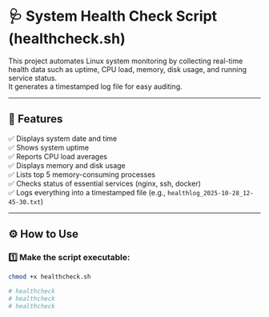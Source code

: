 # 🩺 System Health Check Script (healthcheck.sh)

This project automates Linux system monitoring by collecting real-time health data such as uptime, CPU load, memory, disk usage, and running service status.  
It generates a timestamped log file for easy auditing.

---

## 🧠 Features
✅ Displays system date and time  
✅ Shows system uptime  
✅ Reports CPU load averages  
✅ Displays memory and disk usage  
✅ Lists top 5 memory-consuming processes  
✅ Checks status of essential services (nginx, ssh, docker)  
✅ Logs everything into a timestamped file (e.g., `healthlog_2025-10-28_12-45-30.txt`)

---

## ⚙️ How to Use

### 1️⃣ Make the script executable:
```bash
chmod +x healthcheck.sh

# healthcheck
# healthcheck
# healthcheck
